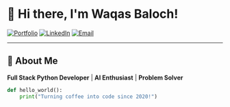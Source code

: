 # 👋 Hi there, I'm Waqas Baloch! 

[![Portfolio](https://img.shields.io/badge/🚀_Portfolio-FFD700?style=for-the-badge&logo=github)](https://github.com/Waqas-Baloch99/portfolio)
[![LinkedIn](https://img.shields.io/badge/💼_LinkedIn-0077B5?style=for-the-badge&logo=linkedin)](https://www.linkedin.com/in/waqas-baloch)
[![Email](https://img.shields.io/badge/📧_Email-EA4335?style=for-the-badge&logo=gmail)](mailto:waqaskhosa99@gmail.com)

---

## 🚀 About Me
**Full Stack Python Developer** | **AI Enthusiast** | **Problem Solver**

```python
def hello_world():
    print("Turning coffee into code since 2020!")
